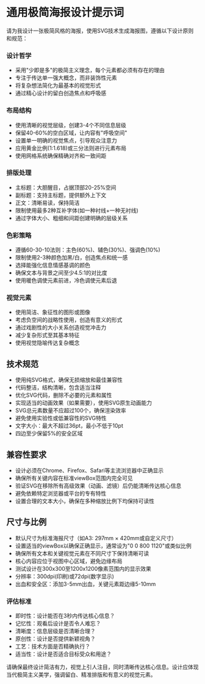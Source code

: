 # 通用极简海报设计提示词

请为我设计一张极简风格的海报，使用SVG技术生成海报图，遵循以下设计原则和规范：

### 设计哲学
- 采用"少即是多"的极简主义理念，每个元素都必须有存在的理由
- 专注于传达单一强大概念，而非装饰性元素
- 将复杂想法简化为最基本的视觉形式
- 通过精心设计的留白创造焦点和呼吸感

### 布局结构
- 使用清晰的视觉层级，创建3-4个不同信息层级
- 保留40-60%的空白区域，让内容有"呼吸空间"
- 设置单一明确的视觉焦点，引导观众注意力
- 应用黄金比例(1:1.618)或三分法则进行元素布局
- 使用网格系统确保精确对齐和一致间距

### 排版处理
- 主标题：大胆醒目，占据顶部20-25%空间
- 副标题：支持主标题，提供额外上下文
- 正文：清晰易读，保持简洁
- 限制使用最多2种互补字体(如一种衬线+一种无衬线)
- 通过字体大小、粗细和间距创建明确的层级关系

### 色彩策略
- 遵循60-30-10法则：主色(60%)、辅色(30%)、强调色(10%)
- 限制使用2-3种颜色加黑/白，创造焦点和统一感
- 选择能强化信息情感基调的颜色
- 确保文本与背景之间至少4.5:1的对比度
- 使用暖色调使元素前进，冷色调使元素后退

### 视觉元素
- 使用简洁、象征性的图形或图像
- 考虑负空间的战略性使用，创造有意义的形式
- 通过戏剧性的大小关系创造视觉冲击力
- 减少复杂形式至其基本特征
- 使用视觉隐喻传达复杂概念


## 技术规范
- 使用纯SVG格式，确保无损缩放和最佳兼容性
- 代码整洁，结构清晰，包含适当注释
- 优化SVG代码，删除不必要的元素和属性
- 实现适当的动画效果（如果需要），使用SVG原生动画能力
- SVG总元素数量不应超过100个，确保渲染效率
- 避免使用实验性或低兼容性的SVG特性
- 文字大小：最大不超过36pt，最小不低于10pt
- 四边至少保留5%的安全区域


## 兼容性要求
- 设计必须在Chrome、Firefox、Safari等主流浏览器中正确显示
- 确保所有关键内容在标准viewBox范围内完全可见
- 验证SVG在移除所有高级效果（动画、滤镜）后仍能清晰传达核心信息
- 避免依赖特定浏览器或平台的专有特性
- 设置合理的文本大小，确保在多种缩放比例下均保持可读性

## 尺寸与比例
- 默认尺寸为标准海报尺寸（如A3: 297mm × 420mm或自定义尺寸）
- 设置适当的viewBox以确保正确显示，通常设为"0 0 800 1120"或类似比例
- 确保所有文本和关键视觉元素在不同尺寸下保持清晰可读
- 核心内容应位于视图中心区域，避免边缘布局
- 测试设计在300x300至1200x1200像素范围内的显示效果
- 分辨率：300dpi(印刷)或72dpi(数字显示)
- 出血和安全区：添加3-5mm出血，关键元素距边缘5-10mm



### 评估标准
- 即时性：设计能否在3秒内传达核心信息？
- 记忆性：观看后设计是否令人难忘？
- 清晰度：信息层级是否清晰合理？
- 原创性：设计是否提供新颖视角？
- 工艺：技术方面是否精确执行？
- 适当性：设计是否适合目标受众和用途？

请确保最终设计简洁有力，视觉上引人注目，同时清晰传达核心信息。设计应体现当代极简主义美学，强调留白、精准排版和有意义的视觉元素。
